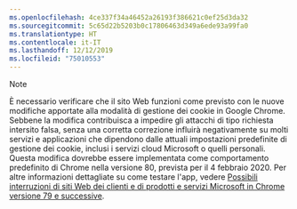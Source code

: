 ```yaml
---
ms.openlocfilehash: 4ce337f34a46452a26193f386621c0ef25d3da32
ms.sourcegitcommit: 5c65d22b5203b0c17806463d349a6ede93a99fa0
ms.translationtype: HT
ms.contentlocale: it-IT
ms.lasthandoff: 12/12/2019
ms.locfileid: "75010553"
---
```

> [!NOTE] 
> È necessario verificare che il sito Web funzioni come previsto con le nuove modifiche apportate alla modalità di gestione dei cookie in Google Chrome. Sebbene la modifica contribuisca a impedire gli attacchi di tipo richiesta intersito falsa, senza una corretta correzione influirà negativamente su molti servizi e applicazioni che dipendono dalle attuali impostazioni predefinite di gestione dei cookie, inclusi i servizi cloud Microsoft o quelli personali. Questa modifica dovrebbe essere implementata come comportamento predefinito di Chrome nella versione 80, prevista per il 4 febbraio 2020. Per altre informazioni dettagliate su come testare l'app, vedere [Possibili interruzioni di siti Web dei clienti e di prodotti e servizi Microsoft in Chrome versione 79 e successive](https://support.microsoft.com/help/4522904/potential-disruption-to-customer-websites-in-latest-chrome).